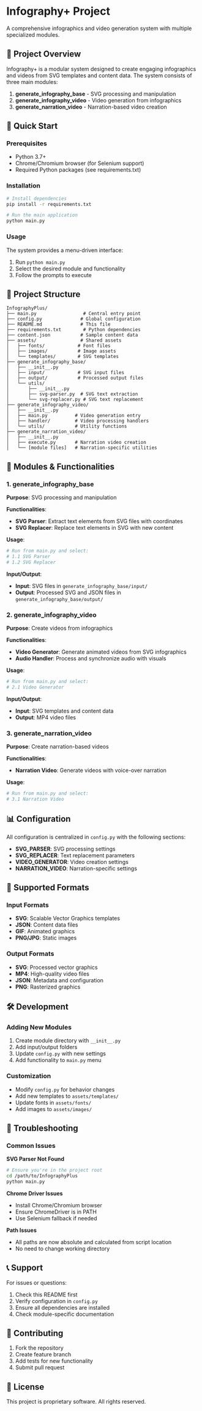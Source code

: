 # Infography+ Project

A comprehensive infographics and video generation system with multiple specialized modules.

## 🎯 Project Overview

Infography+ is a modular system designed to create engaging infographics and videos from SVG templates and content data. The system consists of three main modules:

1. **generate_infography_base** - SVG processing and manipulation
2. **generate_infography_video** - Video generation from infographics
3. **generate_narration_video** - Narration-based video creation

## 🚀 Quick Start

### Prerequisites
- Python 3.7+
- Chrome/Chromium browser (for Selenium support)
- Required Python packages (see requirements.txt)

### Installation
```bash
# Install dependencies
pip install -r requirements.txt

# Run the main application
python main.py
```

### Usage
The system provides a menu-driven interface:
1. Run `python main.py`
2. Select the desired module and functionality
3. Follow the prompts to execute

## 📁 Project Structure

```
InfographyPlus/
├── main.py                 # Central entry point
├── config.py              # Global configuration
├── README.md              # This file
├── requirements.txt        # Python dependencies
├── content.json           # Sample content data
├── assets/                # Shared assets
│   ├── fonts/            # Font files
│   ├── images/           # Image assets
│   └── templates/        # SVG templates
├── generate_infography_base/
│   ├── __init__.py
│   ├── input/            # SVG input files
│   ├── output/           # Processed output files
│   └── utils/
│       ├── __init__.py
│       ├── svg-parser.py  # SVG text extraction
│       └── svg-replacer.py # SVG text replacement
├── generate_infography_video/
│   ├── __init__.py
│   ├── main.py          # Video generation entry
│   ├── handler/         # Video processing handlers
│   └── utils/           # Utility functions
├── generate_narration_video/
│   ├── __init__.py
│   ├── execute.py       # Narration video creation
│   └── [module files]   # Narration-specific utilities
```

## 🔧 Modules & Functionalities

### 1. generate_infography_base
**Purpose**: SVG processing and manipulation

**Functionalities**:
- **SVG Parser**: Extract text elements from SVG files with coordinates
- **SVG Replacer**: Replace text elements in SVG with new content

**Usage**:
```bash
# Run from main.py and select:
# 1.1 SVG Parser
# 1.2 SVG Replacer
```

**Input/Output**:
- **Input**: SVG files in `generate_infography_base/input/`
- **Output**: Processed SVG and JSON files in `generate_infography_base/output/`

### 2. generate_infography_video
**Purpose**: Create videos from infographics

**Functionalities**:
- **Video Generator**: Generate animated videos from SVG infographics
- **Audio Handler**: Process and synchronize audio with visuals

**Usage**:
```bash
# Run from main.py and select:
# 2.1 Video Generator
```

**Input/Output**:
- **Input**: SVG templates and content data
- **Output**: MP4 video files

### 3. generate_narration_video
**Purpose**: Create narration-based videos

**Functionalities**:
- **Narration Video**: Generate videos with voice-over narration

**Usage**:
```bash
# Run from main.py and select:
# 3.1 Narration Video
```

## 📊 Configuration

All configuration is centralized in `config.py` with the following sections:

- **SVG_PARSER**: SVG processing settings
- **SVG_REPLACER**: Text replacement parameters
- **VIDEO_GENERATOR**: Video creation settings
- **NARRATION_VIDEO**: Narration-specific settings

## 🎨 Supported Formats

### Input Formats
- **SVG**: Scalable Vector Graphics templates
- **JSON**: Content data files
- **GIF**: Animated graphics
- **PNG/JPG**: Static images

### Output Formats
- **SVG**: Processed vector graphics
- **MP4**: High-quality video files
- **JSON**: Metadata and configuration
- **PNG**: Rasterized graphics

## 🛠️ Development

### Adding New Modules
1. Create module directory with `__init__.py`
2. Add input/output folders
3. Update `config.py` with new settings
4. Add functionality to `main.py` menu

### Customization
- Modify `config.py` for behavior changes
- Add new templates to `assets/templates/`
- Update fonts in `assets/fonts/`
- Add images to `assets/images/`

## 🐛 Troubleshooting

### Common Issues

**SVG Parser Not Found**
```bash
# Ensure you're in the project root
cd /path/to/InfographyPlus
python main.py
```

**Chrome Driver Issues**
- Install Chrome/Chromium browser
- Ensure ChromeDriver is in PATH
- Use Selenium fallback if needed

**Path Issues**
- All paths are now absolute and calculated from script location
- No need to change working directory

## 📞 Support

For issues or questions:
1. Check this README first
2. Verify configuration in `config.py`
3. Ensure all dependencies are installed
4. Check module-specific documentation

## 🤝 Contributing

1. Fork the repository
2. Create feature branch
3. Add tests for new functionality
4. Submit pull request

## 📄 License

This project is proprietary software. All rights reserved.
